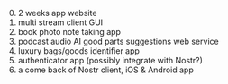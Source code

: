 0. 2 weeks app website
1. multi stream client GUI
2. book photo note taking app
3. podcast audio AI good parts suggestions web service
4. luxury bags/goods identifier app
5. authenticator app (possibly integrate with Nostr?)
6. a come back of Nostr client, iOS & Android app
